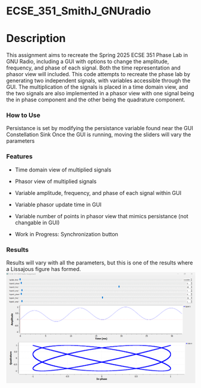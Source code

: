 # ECSE_351_SmithJ_GNUradio

# Description
This assignment aims to recreate the Spring 2025 ECSE 351 Phase Lab in GNU Radio, including a GUI with options to change the amplitude, frequency, and phase of each signal. Both the time representation and phasor view will included.
This code attempts to recreate the phase lab by generating two independent signals, with variables accessible through the GUI. The multiplication of the signals is placed in a time domain view, and the two signals are also implemented in a phasor view with one signal being the in phase component and the other being the quadrature component.

### How to Use
Persistance is set by modifying the persistance variable found near the GUI Constellation Sink
Once the GUI is running, moving the sliders will vary the parameters

### Features
- Time domain view of multiplied signals
- Phasor view of multiplied signals
- Variable amplitude, frequency, and phase of each signal within GUI
- Variable phasor update time in GUI
- Variable number of points in phasor view that mimics persistance (not changable in GUI)

- Work in Progress: Synchronization button

### Results
Results will vary with all the parameters, but this is one of the results where a Lissajous figure has formed.
![Image](ecse351_gnuRadioOutput.png)
